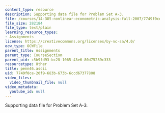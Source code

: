 ```yaml
---
content_type: resource
description: Supporting data file for Problem Set A-3.
file: /courses/14-385-nonlinear-econometric-analysis-fall-2007/7749f0ce20f9683b673b6ccd67377808_penn46.ascii
file_size: 282184
file_type: text/plain
learning_resource_types:
- Assignments
license: https://creativecommons.org/licenses/by-nc-sa/4.0/
ocw_type: OCWFile
parent_title: Assignments
parent_type: CourseSection
parent_uid: c5b9fd93-bc28-1065-43e6-80d75239c333
resourcetype: Other
title: penn46.ascii
uid: 7749f0ce-20f9-683b-673b-6ccd67377808
video_files:
  video_thumbnail_file: null
video_metadata:
  youtube_id: null
---
```

Supporting data file for Problem Set A-3.